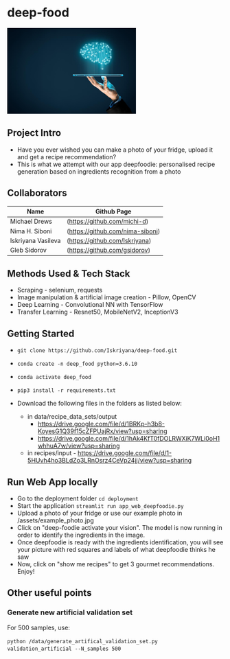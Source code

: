 # deep-food

<img src="https://github.com/Iskriyana/deep-food/blob/master/assets/deep_food.jpg" width=300/>

## Project Intro
* Have you ever wished you can make a photo of your fridge, upload it and get a recipe recommendation?
* This is what we attempt with our app deepfoodie: personalised recipe generation based on ingredients recognition from a photo

## Collaborators
|Name               |  Github Page                    |  
|-------------------|---------------------------------|
|Michael Drews      | (https://github.com/michi-d)    |
|Nima H. Siboni     | (https://github.com/nima-siboni)|
|Iskriyana Vasileva | (https://github.com/Iskriyana)  |
|Gleb Sidorov       | (https://github.com/gsidorov)   |

## Methods Used & Tech Stack 
* Scraping - selenium, requests
* Image manipulation & artificial image creation - Pillow, OpenCV
* Deep Learning - Convolutional NN with TensorFlow
* Transfer Learning - Resnet50, MobileNetV2, InceptionV3 

## Getting Started
* `git clone https://github.com/Iskriyana/deep-food.git`

* `conda create -n deep_food python=3.6.10`

* `conda activate deep_food`

* `pip3 install -r requirements.txt`

* Download the following files in the folders as listed below:
    * in data/recipe_data_sets/output
        * https://drive.google.com/file/d/1BRKp-h3b8-KoyesG1Q39f15cZFPUajRx/view?usp=sharing
        * https://drive.google.com/file/d/1hAk4KfT0fDOLRWXiK7WLi0oH1whhuA7w/view?usp=sharing
    * in recipes/input - https://drive.google.com/file/d/1-5HUvh4ho3BLdZo3LRnOsrz4CeVp24jj/view?usp=sharing 

## Run Web App locally
* Go to the deployment folder `cd deployment`
* Start the application `streamlit run app_web_deepfoodie.py`
* Upload a photo of your fridge or use our example photo in /assets/example_photo.jpg
* Click on "deep-foodie activate your vision". The model is now running in order to identify the ingredients in the image.
* Once deepfoodie is ready with the ingredients identification, you will see your picture with red squares and labels of what deepfoodie thinks he saw
* Now, click on "show me recipes" to get 3 gourmet recommendations. Enjoy!


## Other useful points

### Generate new artificial validation set
For 500 samples, use:

`python /data/generate_artifical_validation_set.py validation_artificial --N_samples 500`


